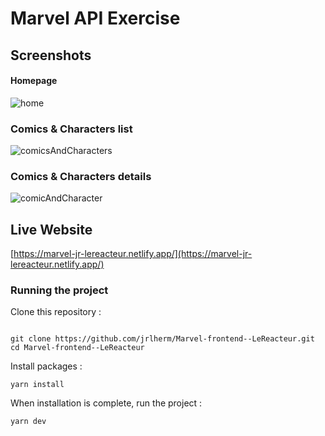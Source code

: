 # Marvel API Exercise

## Screenshots

#### Homepage
![home](https://github.com/jrlherm/Marvel-frontend--LeReacteur/assets/10896142/814e2329-04e6-41b7-aa3e-3eb5e6e9041e)

### Comics & Characters list
![comicsAndCharacters](https://github.com/jrlherm/Marvel-frontend--LeReacteur/assets/10896142/ae313dc7-5cf3-4355-a760-23a47cafb93a)


### Comics & Characters details
![comicAndCharacter](https://github.com/jrlherm/Marvel-frontend--LeReacteur/assets/10896142/31daa7b9-ccbd-4930-81c2-e57abfd858b1)


## Live Website
[https://marvel-jr-lereacteur.netlify.app/](https://marvel-jr-lereacteur.netlify.app/)


### Running the project

Clone this repository :

```console

git clone https://github.com/jrlherm/Marvel-frontend--LeReacteur.git
cd Marvel-frontend--LeReacteur
```

Install packages :

```console
yarn install
```

When installation is complete, run the project :

```console
yarn dev
```

